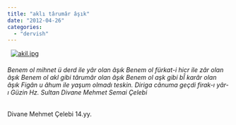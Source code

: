 ```yaml
---
title: "aklı târumâr âşık"
date: "2012-04-26"
categories: 
  - "dervish"
---
```


  [![akil.jpg](/uploads/2012/04/akil.jpg)](/uploads/2012/04/akil.jpg "akil.jpg")

###### Benem ol mihnet ü derd ile yâr olan âşık Benem ol fürkat-i hicr ile zâr olan âşık Benem ol akl gibi târumâr olan âşık Benem ol aşk gibi bÎ karâr olan âşık Figân u âhum ile yaşum olmadı teskin. Diriga cânuma geçdi firak-ı yâr-ı Güzin Hz. Sultan Divane Mehmet Semai Çelebi

Divane Mehmet Çelebi 14.yy.
